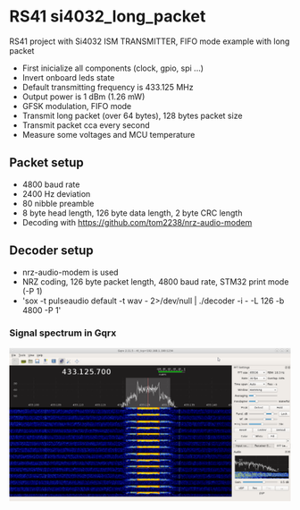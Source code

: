 # RS41 si4032_long_packet

RS41 project with Si4032 ISM TRANSMITTER, FIFO mode example with long packet
* First inicialize all components (clock, gpio, spi ...)
* Invert onboard leds state
* Default transmitting frequency is 433.125 MHz
* Output power is 1 dBm (1.26 mW)
* GFSK modulation, FIFO mode
* Transmit long packet (over 64 bytes), 128 bytes packet size
* Transmit packet cca every second
* Measure some voltages and MCU temperature

## Packet setup
* 4800 baud rate
* 2400 Hz deviation
* 80 nibble preamble
* 8 byte head length, 126 byte data length, 2 byte CRC length
* Decoding with https://github.com/tom2238/nrz-audio-modem

## Decoder setup
* nrz-audio-modem is used
* NRZ coding, 126 byte packet length, 4800 baud rate, STM32 print mode (-P 1)
* 'sox -t pulseaudio default -t wav - 2>/dev/null | ./decoder -i - -L 126 -b 4800 -P 1'

### Signal spectrum in Gqrx
![Gqrx spectra](si4032_fifo_long_frame.png?raw=true "Gqrx spectra")
